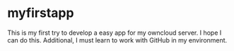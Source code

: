 myfirstapp
==========
This is my first try to develop a easy app for my owncloud server. I hope I can do this. Additional, I must learn to work with GitHub in my environment.
